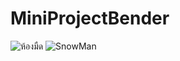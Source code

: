 # MiniProjectBender
![ห้องมืด](https://user-images.githubusercontent.com/59215179/177362785-5625ca73-9f6d-4347-af58-9379e4a429ca.jpg)
![SnowMan](https://user-images.githubusercontent.com/59215179/177362879-7c59d53b-acfe-45cc-93d0-4e2b48ab4781.png)
